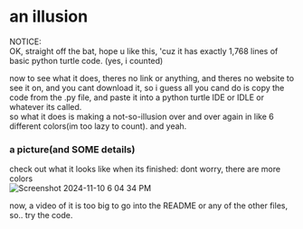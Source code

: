# an illusion

NOTICE:  
OK, straight off the bat, hope u like this, 'cuz it has exactly 1,768 lines of basic python turtle code.   (yes, i counted)    

 
now to see what it does, theres no link or anything, and theres no website to see it on, and you cant download it, so i guess all you cand do is copy the code from the .py file, and paste it into a python turtle IDE or IDLE or whatever its called.  
 so what it does is making a not-so-illusion over and over again in like 6 different colors(im too lazy to count).
 and yeah.
 ### a picture(and SOME details)

check out what it looks like when its finished: dont worry, there are more colors       
 ![Screenshot 2024-11-10 6 04 34 PM](https://github.com/user-attachments/assets/18b3b1fb-2cb3-48b8-91e7-1a2c324ca868)



  now, a video of it is too big to go into the README or any of the other files, so.. try the code.
